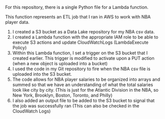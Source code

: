 For this repository, there is a single Python file for a Lambda function.

This function represents an ETL job that I ran in AWS to work with NBA player data. 
1. I created a S3 bucket as a Data Lake repository for my NBA csv data.
2. I created a Lambda function with the appropriate IAM role to be able to execute S3 actions and update CloudWatchLogs (LambdaExecute Policy)
3. Within this Lambda function, I set a trigger on the S3 bucket that I created earlier. This trigger is modified to activate upon a PUT action (when a new object is uploaded into a bucket)
4. I used the code in my Git repository to fire when the NBA csv file is uploaded into the S3 bucket.
5. The code allows for NBA player salaries to be organized into arrays and summed so that we have an understanding of what the total salaries look like city by city. (This is just for the Atlantic Division in the NBA, so New York, Brooklyn, Boston, Toronto, and Philly)
6. I also added an output file to be added to the S3 bucket to signal that the job was successfully ran (This can also be checked in the CloudWatch Logs)
